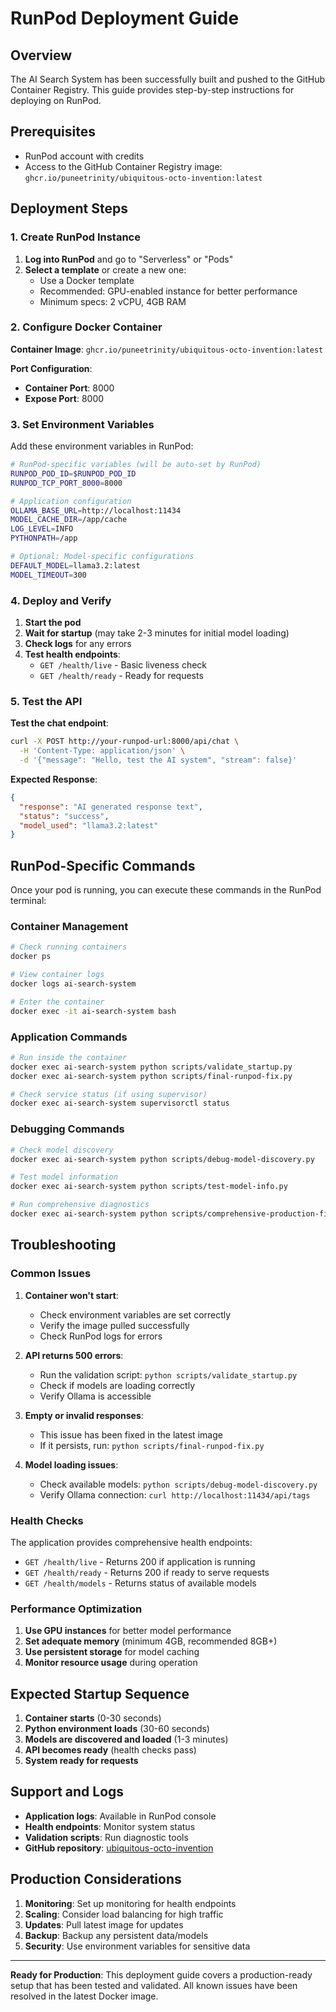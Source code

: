 # RunPod Deployment Guide

## Overview
The AI Search System has been successfully built and pushed to the GitHub Container Registry. This guide provides step-by-step instructions for deploying on RunPod.

## Prerequisites
- RunPod account with credits
- Access to the GitHub Container Registry image: `ghcr.io/puneetrinity/ubiquitous-octo-invention:latest`

## Deployment Steps

### 1. Create RunPod Instance

1. **Log into RunPod** and go to "Serverless" or "Pods"
2. **Select a template** or create a new one:
   - Use a Docker template
   - Recommended: GPU-enabled instance for better performance
   - Minimum specs: 2 vCPU, 4GB RAM

### 2. Configure Docker Container

**Container Image**: `ghcr.io/puneetrinity/ubiquitous-octo-invention:latest`

**Port Configuration**:
- **Container Port**: 8000
- **Expose Port**: 8000

### 3. Set Environment Variables

Add these environment variables in RunPod:

```bash
# RunPod-specific variables (will be auto-set by RunPod)
RUNPOD_POD_ID=$RUNPOD_POD_ID
RUNPOD_TCP_PORT_8000=8000

# Application configuration
OLLAMA_BASE_URL=http://localhost:11434
MODEL_CACHE_DIR=/app/cache
LOG_LEVEL=INFO
PYTHONPATH=/app

# Optional: Model-specific configurations
DEFAULT_MODEL=llama3.2:latest
MODEL_TIMEOUT=300
```

### 4. Deploy and Verify

1. **Start the pod**
2. **Wait for startup** (may take 2-3 minutes for initial model loading)
3. **Check logs** for any errors
4. **Test health endpoints**:
   - `GET /health/live` - Basic liveness check
   - `GET /health/ready` - Ready for requests

### 5. Test the API

**Test the chat endpoint**:
```bash
curl -X POST http://your-runpod-url:8000/api/chat \
  -H 'Content-Type: application/json' \
  -d '{"message": "Hello, test the AI system", "stream": false}'
```

**Expected Response**:
```json
{
  "response": "AI generated response text",
  "status": "success",
  "model_used": "llama3.2:latest"
}
```

## RunPod-Specific Commands

Once your pod is running, you can execute these commands in the RunPod terminal:

### Container Management
```bash
# Check running containers
docker ps

# View container logs
docker logs ai-search-system

# Enter the container
docker exec -it ai-search-system bash
```

### Application Commands
```bash
# Run inside the container
docker exec ai-search-system python scripts/validate_startup.py
docker exec ai-search-system python scripts/final-runpod-fix.py

# Check service status (if using supervisor)
docker exec ai-search-system supervisorctl status
```

### Debugging Commands
```bash
# Check model discovery
docker exec ai-search-system python scripts/debug-model-discovery.py

# Test model information
docker exec ai-search-system python scripts/test-model-info.py

# Run comprehensive diagnostics
docker exec ai-search-system python scripts/comprehensive-production-fix.py
```

## Troubleshooting

### Common Issues

1. **Container won't start**:
   - Check environment variables are set correctly
   - Verify the image pulled successfully
   - Check RunPod logs for errors

2. **API returns 500 errors**:
   - Run the validation script: `python scripts/validate_startup.py`
   - Check if models are loading correctly
   - Verify Ollama is accessible

3. **Empty or invalid responses**:
   - This issue has been fixed in the latest image
   - If it persists, run: `python scripts/final-runpod-fix.py`

4. **Model loading issues**:
   - Check available models: `python scripts/debug-model-discovery.py`
   - Verify Ollama connection: `curl http://localhost:11434/api/tags`

### Health Checks

The application provides comprehensive health endpoints:

- `GET /health/live` - Returns 200 if application is running
- `GET /health/ready` - Returns 200 if ready to serve requests
- `GET /health/models` - Returns status of available models

### Performance Optimization

1. **Use GPU instances** for better model performance
2. **Set adequate memory** (minimum 4GB, recommended 8GB+)
3. **Use persistent storage** for model caching
4. **Monitor resource usage** during operation

## Expected Startup Sequence

1. **Container starts** (0-30 seconds)
2. **Python environment loads** (30-60 seconds)
3. **Models are discovered and loaded** (1-3 minutes)
4. **API becomes ready** (health checks pass)
5. **System ready for requests**

## Support and Logs

- **Application logs**: Available in RunPod console
- **Health endpoints**: Monitor system status
- **Validation scripts**: Run diagnostic tools
- **GitHub repository**: [ubiquitous-octo-invention](https://github.com/puneetrinity/ubiquitous-octo-invention)

## Production Considerations

1. **Monitoring**: Set up monitoring for health endpoints
2. **Scaling**: Consider load balancing for high traffic
3. **Updates**: Pull latest image for updates
4. **Backup**: Backup any persistent data/models
5. **Security**: Use environment variables for sensitive data

---

**Ready for Production**: This deployment guide covers a production-ready setup that has been tested and validated. All known issues have been resolved in the latest Docker image.
